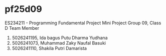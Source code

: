 # pf25d09
ES234211 - Programming Fundamental Project
Mini Project
Group 09, Class D
Team Member
1. 5026241195, Ida bagus Putu Dharma Yudhana
2. 5026241073, Muhammad Zaky Naufal Basuki
3. 5026241110, Shakila Putri Damarista
